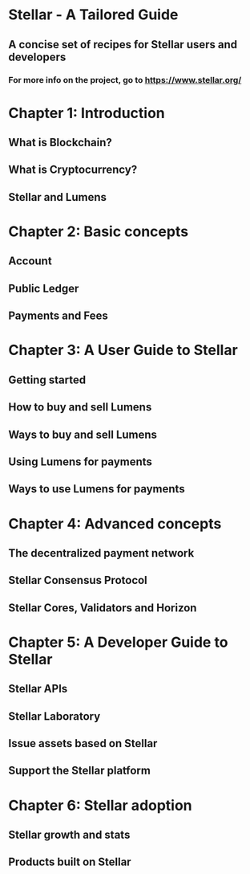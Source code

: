 # Stellar - A Tailored Guide
## A concise set of recipes for Stellar users and developers

### For more info on the project, go to https://www.stellar.org/




# Chapter 1: Introduction
## What is Blockchain?
## What is Cryptocurrency?
## Stellar and Lumens

# Chapter 2: Basic concepts
## Account
## Public Ledger
## Payments and Fees

# Chapter 3: A User Guide to Stellar
## Getting started
## How to buy and sell Lumens
## Ways to buy and sell Lumens
## Using Lumens for payments
## Ways to use Lumens for payments

# Chapter 4: Advanced concepts
## The decentralized payment network
## Stellar Consensus Protocol
## Stellar Cores, Validators and Horizon

# Chapter 5: A Developer Guide to Stellar
## Stellar APIs
## Stellar Laboratory
## Issue assets based on Stellar
## Support the Stellar platform

# Chapter 6: Stellar adoption
## Stellar growth and stats
## Products built on Stellar
